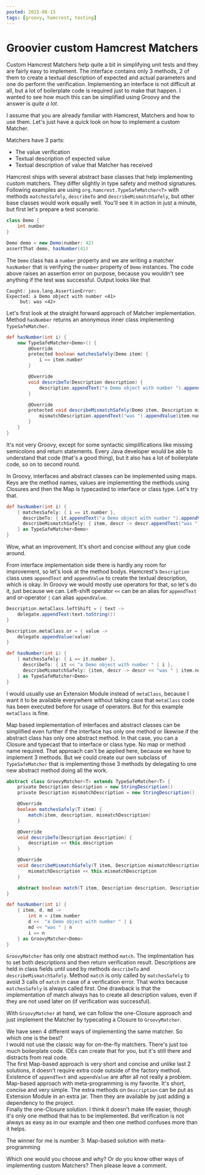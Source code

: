 ```yaml
---
posted: 2015-08-15
tags: [groovy, hamcrest, testing]
---
```


# Groovier custom Hamcrest Matchers

Custom Hamcrest Matchers help quite a bit in simplifying unit tests and they are fairly easy to implement. The interface contains only 3 methods, 2 of them to create a textual description of expected and actual parameters and one do perform the verification. Implementing an interface is not difficult at all, but a lot of boilerplate code is required just to make that happen. I wanted to see how much this can be simplified using Groovy and the answer is *quite a lot*.

I assume that you are already familiar with Hamcrest, Matchers and how to use them. Let's just have a quick look on how to implement a custom Matcher. 

Matchers have 3 parts:

- The value verification
- Textual description of expected value
- Textual description of value that Matcher has received

Hamcrest ships with several abstract base classes that help implementing custom matchers. They differ slightly in type safety and method signatures. Following examples are using `org.hamcrest.TypeSafeMatcher<T>` with methods `matchesSafely`, `describeTo` and `describeMismatchSafely`, but other base classes would work equally well. You'll see it in action in just a minute, but first let's prepare a test scenario. 

```groovy
class Demo {
    int number
}

Demo demo = new Demo(number: 42)
assertThat demo, hasNumber(41)
```

The `Demo` class has a `number` property and we are writing a matcher `hasNumber` that is verifying the `number` property of `Demo` instances. The code above raises an assertion error on purpose, because you wouldn't see anything if the test was successful. Output looks like that

```
Caught: java.lang.AssertionError: 
Expected: a Demo object with number <41>
     but: was <42>
```

Let's first look at the straight forward approach of Matcher implementation. Method `hasNumber` returns an anonymous inner class implementing `TypeSafeMatcher`. 

```groovy
def hasNumber(int i) {
    new TypeSafeMatcher<Demo>() {
        @Override
        protected boolean matchesSafely(Demo item) {
            i == item.number
        }

        @Override
        void describeTo(Description description) {
            description.appendText("a Demo object with number ").appendValue(i)
        }

        @Override
        protected void describeMismatchSafely(Demo item, Description mismatchDescription) {
            mismatchDescription.appendText("was ").appendValue(item.number)
        }
    }
}
```

It's not very Groovy, except for some syntactic simplifications like missing semicolons and return statements. Every Java developer would be able to understand that code (that's a good thing), but it also has a lot of boilerplate code, so on to second round.

In Groovy, interfaces and abstract classes can be implemented using maps. Keys are the method names, values are implementing the methods using Closures and then the Map is typecasted to interface or class type. Let's try that.

```groovy
def hasNumber(int i) {
    [ matchesSafely: { i == it.number },
      describeTo: { it.appendText("a Demo object with number ").appendValue(i) },
      describeMismatchSafely: { item, descr -> descr.appendText("was ").appendValue(item.number) }
    ] as TypeSafeMatcher<Demo>
}
```

Wow, what an improvement. It's short and concise without any glue code around.

From interface implementation side there is hardly any room for improvement, so let's look at the method bodys. Hamcrest's `Description` class uses `appendText` and `appendValue` to create the textual description, which is okay. In Groovy we would mostly use operators for that, so let's do it, just because we can. Left-shift operator `<<` can be an alias for `appendText` and or-operator `|` can alias `appendValue`.

```groovy
Description.metaClass.leftShift = { text ->
    delegate.appendText(text.toString())
}

Description.metaClass.or = { value ->
    delegate.appendValue(value)
}

def hasNumber(int i) {
    [ matchesSafely: { i == it.number },
      describeTo: { it << "a Demo object with number " | i },
      describeMismatchSafely: {item, descr -> descr << "was " | item.number }
    ] as TypeSafeMatcher<Demo>
}
```

I would usually use an Extension Module instead of `metaClass`, because I want it to be available everywhere without taking case that `metaClass` code has been executed before for usage of operators. But for this example `metaClass` is fine.

Map based implementation of interfaces and abstract classes can be simplified even further if the interface has only one method or likewise if the abstract class has only one abstract method. In that case, you can a Closure and typecast that to interface or class type. No map or method name required. That approach can't be applied here, because we have to implement 3 methods. But we could create our own subclass of `TypeSafeMatcher` that is implementing those 3 methods by delegating to one new abstract method doing all the work.

```groovy
abstract class GroovyMatcher<T> extends TypeSafeMatcher<T> {
    private Description description = new StringDescription()
    private Description mismatchDescription = new StringDescription()

    @Override
    boolean matchesSafely(T item) {
        match(item, description, mismatchDescription)
    }

    @Override
    void describeTo(Description description) {
        description << this.description
    }

    @Override
    void describeMismatchSafely(T item, Description mismatchDescription) {
        mismatchDescription << this.mismatchDescription
    }

    abstract boolean match(T item, Description description, Description mismatchDescription)
}

def hasNumber(int i) {
    { item, d, md ->
        int n = item.number
        d <<  "a Demo object with number " | i
        md << "was " | n
        i == n
    } as GroovyMatcher<Demo>
}
```


`GroovyMatcher` has only one abstract method `match`. The implmentation has to set both descriptions and then return verification result. Descriptions are held in class fields until used by methods `describeTo` and `describeMismatchSafely`. Method `match` is only called by `matchesSafely` to avoid 3 calls of `match` in case of a verification error. That works because `matchesSafely` is always called first. One drawback is that the implementation of match always has to create all description values, even if they are not used later on (if verification was successful).

With `GroovyMatcher` at hand, we can follow the one-Closure approach and just implement the Matcher by typecating a Closure to `GroovyMatcher`.

We have seen 4 different ways of implementing the same matcher. So which one is the best?  
I would not use the classic way for on-the-fly matchers. There's just too much boilerplate code. IDEs can create that for you, but it's still there and distracts from real code.  
The first Map-based approach is very short and concise and unlike last 2 solutions, it doesn't require extra code outside of the factory method. Existence of `appendText` and `appendValue` are after all not really a problem.  
Map-based approach with meta-programming is my favorite. It's short, concise and very simple. The extra methods on `Description` can be put as Extension Module in an extra jar. Then they are available by just adding a dependency to the project.  
Finally the one-Closure solution. I think it doesn't make life easier, though it's only one method that has to be implemented. But verification is not always as easy as in our example and then one method confuses more than it helps.

The winner for me is number 3: Map-based solution with meta-programming

Which one would you choose and why? Or do you know other ways of implementing custom Matchers? Then please leave a comment.